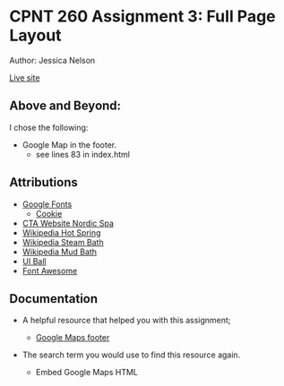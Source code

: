 # CPNT 260 Assignment 3: Full Page Layout
Author: Jessica Nelson

[Live site]()

## Above and Beyond:

I chose the following:
- Google Map in the footer.
  - see lines 83 in index.html

## Attributions
- [Google Fonts](https://fonts.google.com/)
   - [Cookie](https://fonts.google.com/specimen/Cookie?classification=Display)
- [CTA Website Nordic Spa](https://knordicspa.com/?gclid=EAIaIQobChMIvJjKwerVgQMVdhqtBh0mQQYPEAAYASAAEgLqsPD_BwE)
- [Wikipedia Hot Spring](https://en.wikipedia.org/wiki/Hot_spring)
- [Wikipedia Steam Bath](https://en.wikipedia.org/wiki/Steam_bath)
- [Wikipedia Mud Bath](https://en.wikipedia.org/wiki/Mud_bath)
- [UI Ball](https://uiball.com/)
- [Font Awesome](https://fontawesome.com/)

## Documentation
- A helpful resource that helped you with this assignment;
  - [Google Maps footer](https://blog.hubspot.com/website/how-to-embed-google-map-in-html)
  
-	The search term you would use to find this resource again.
    - Embed Google Maps HTML